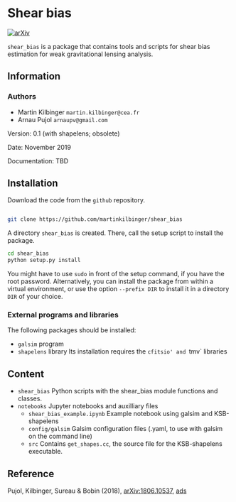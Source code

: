 # Shear bias

[![arXiv](https://img.shields.io/badge/arXiv-1806.10537-red.svg)](https://arxiv.org/abs/1806.10537)

`shear_bias` is a package that contains tools and scripts for shear bias
estimation for weak gravitational lensing analysis.

## Information

### Authors
  - Martin Kilbinger `martin.kilbinger@cea.fr`
  - Arnau Pujol `arnaupv@gmail.com`

Version: 0.1 (with shapelens; obsolete)

Date: November 2019

Documentation: TBD

## Installation

Download the code from the `github` repository.

```bash

git clone https://github.com/martinkilbinger/shear_bias
```

A directory `shear_bias` is created. There, call the setup script to install the
package.

```bash
cd shear_bias
python setup.py install
```

You might have to use `sudo` in front of the setup command, if you have the root password.
Alternatively, you can install the package from within a virtual environment, or use
the option `--prefix DIR` to install it in a directory `DIR` of your choice.

### External programs and libraries

The following packages should be installed:
  - `galsim` program
  - `shapelens` library
    Its installation requires the `cfitsio' and `tmv` libraries

## Content

  - `shear_bias`
    Python scripts with the shear_bias module functions and classes.
  - `notebooks`
    Jupyter notebooks and auxilliary files
    - `shear_bias_example.ipynb`
      Example notebook using galsim and KSB-shapelens
    - `config/galsim`
      Galsim configuration files (.yaml, to use with galsim on the command line)
    - `src`
      Contains `get_shapes.cc`, the source file for the KSB-shapelens executable.


## Reference

Pujol, Kilbinger, Sureau & Bobin (2018),
[arXiv:1806.10537](https://arxiv.org/abs/1806.10537),
[ads](http://cdsads.u-strasbg.fr/abs/2018arXiv180610537P)
